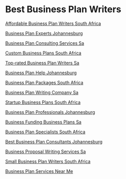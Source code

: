 <h1>Best Business Plan Writers</h1><p><a href="post/affordable-business-plan-writers-south-africa.md">Affordable Business Plan Writers South Africa</a></p>
<p><a href="post/business-plan-experts-johannesburg.md">Business Plan Experts Johannesburg</a></p>
<p><a href="post/business-plan-consulting-services-sa.md">Business Plan Consulting Services Sa</a></p>
<p><a href="post/custom-business-plans-south-africa.md">Custom Business Plans South Africa</a></p>
<p><a href="post/top-rated-business-plan-writers-sa.md">Top-rated Business Plan Writers Sa</a></p>
<p><a href="post/business-plan-help-johannesburg.md">Business Plan Help Johannesburg</a></p>
<p><a href="post/business-plan-packages-south-africa.md">Business Plan Packages South Africa</a></p>
<p><a href="post/business-plan-writing-company-sa.md">Business Plan Writing Company Sa</a></p>
<p><a href="post/startup-business-plans-south-africa.md">Startup Business Plans South Africa</a></p>
<p><a href="post/business-plan-professionals-johannesburg.md">Business Plan Professionals Johannesburg</a></p>
<p><a href="post/business-funding-business-plans-sa.md">Business Funding Business Plans Sa</a></p>
<p><a href="post/business-plan-specialists-south-africa.md">Business Plan Specialists South Africa</a></p>
<p><a href="post/best-business-plan-consultants-johannesburg.md">Best Business Plan Consultants Johannesburg</a></p>
<p><a href="post/business-proposal-writing-services-sa.md">Business Proposal Writing Services Sa</a></p>
<p><a href="post/small-business-plan-writers-south-africa.md">Small Business Plan Writers South Africa</a></p>
<p><a href="post/business-plan-services-near-me.md">Business Plan Services Near Me</a></p>
